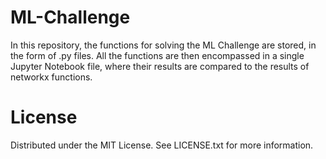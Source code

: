 # ML-Challenge
In this repository, the functions for solving the ML Challenge are stored, in the form of .py files. All the functions are then encompassed in a single Jupyter Notebook file, where their results are compared to the results of networkx functions.

# License
Distributed under the MIT License. See LICENSE.txt for more information.